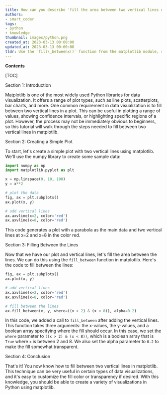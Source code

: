 ```yaml
---
title: How can you describe 'fill the area between two vertical lines using matplotlib' differently?
authors:
- smart_coder
tags:
- python
- knowledge
thumbnail: images/python.png
created_at: 2023-03-13 00:00:00
updated_at: 2023-03-13 00:00:00
tldr: Use the `fill\_betweenx()` function from the matplotlib module, specifying the values for the x and y coordinates of the vertical lines and define the range to fill between the lines.
---
```


**Contents**

[TOC]

Section 1: Introduction

Matplotlib is one of the most widely used Python libraries for data visualization. It offers a range of plot types, such as line plots, scatterplots, bar charts, and more. One common requirement in data visualization is to fill between two vertical lines in a plot. This can be useful in plotting a range of values, showing confidence intervals, or highlighting specific regions of a plot. However, the process may not be immediately obvious to beginners, so this tutorial will walk through the steps needed to fill between two vertical lines in matplotlib.

Section 2: Creating a Simple Plot

To start, let's create a simple plot with two vertical lines using matplotlib. We'll use the numpy library to create some sample data:

```python
import numpy as np
import matplotlib.pyplot as plt

x = np.linspace(0, 10, 100)
y = x**2

# plot the data
fig, ax = plt.subplots()
ax.plot(x, y)

# add vertical lines
ax.axvline(x=2, color='red')
ax.axvline(x=8, color='red')
```

This code generates a plot with a parabola as the main data and two vertical lines at x=2 and x=8 in the color red.

Section 3: Filling Between the Lines

Now that we have our plot and vertical lines, let's fill the area between the lines. We can do this using the `fill_between` function in matplotlib. Here's the code to fill between the lines:

```python
fig, ax = plt.subplots()
ax.plot(x, y)

# add vertical lines
ax.axvline(x=2, color='red')
ax.axvline(x=8, color='red')

# fill between the lines
ax.fill_between(x, y, where=((x > 2) & (x < 8)), alpha=0.2)
```

In this code, we added a call to `fill_between` after adding the vertical lines. This function takes three arguments: the x-values, the y-values, and a boolean array specifying where the fill should occur. In this case, we set the `where` parameter to `((x > 2) & (x < 8))`, which is a boolean array that is `True` where `x` is between 2 and 8. We also set the alpha parameter to `0.2` to make the fill somewhat transparent.

Section 4: Conclusion

That's it! You now know how to fill between two vertical lines in matplotlib. This technique can be very useful in certain types of data visualizations, and it's easy to customize the fill color or transparency if desired. With this knowledge, you should be able to create a variety of visualizations in Python using matplotlib.
